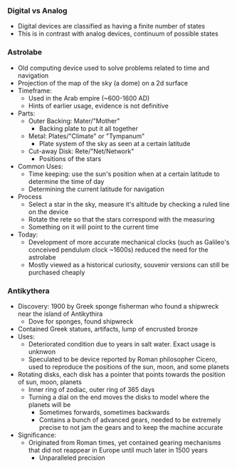 ### Digital vs Analog
 - Digital devices are classified as having a finite number of states
 - This is in contrast with analog devices, continuum of possible states

### Astrolabe
 - Old computing device used to solve problems related to time and navigation
 - Projection of the map of the sky (a dome) on a 2d surface
 - Timeframe:
	 - Used in the Arab empire (~600-1600 AD)
	 - Hints of earlier usage, evidence is not definitive
 - Parts:
	 - Outer Backing: Mater/"Mother"
		 - Backing plate to put it all together
	 - Metal: Plates/"Climate" or "Tympanum"
		 - Plate system of the sky as seen at a certain latitude
	 - Cut-away Disk: Rete/"Net/Network"
		 - Positions of the stars
 - Common Uses:
	 - Time keeping: use the sun's position when at a certain latitude to determine the time of day
	 - Determining the current latitude for navigation
 - Process
	 - Select a star in the sky, measure it's altitude by checking a ruled line on the device
	 - Rotate the rete so that the stars correspond with the measuring
	 - Something on it will point to the current time
 - Today:
	 - Development of more accurate mechanical clocks (such as Galileo's conceived pendulum clock ~1600s) reduced the need for the astrolabe
	 - Mostly viewed as a historical curiosity, souvenir versions can still be purchased cheaply

### Antikythera
 - Discovery: 1900 by Greek sponge fisherman who found a shipwreck near the island of Antikythira
	 - Dove for sponges, found shipwreck
 - Contained Greek statues, artifacts, lump of encrusted bronze
 - Uses:
	 - Deteriorated condition due to years in salt water. Exact usage is unknwon
	 - Speculated to be device reported by Roman philosopher Cicero, used to reproduce the positions of the sun, moon, and some planets
 - Rotating disks, each disk has a pointer that points towards the position of sun, moon, planets
	 - Inner ring of zodiac, outer ring of 365 days
	 - Turning a dial on the end moves the disks to model where the planets will be
		 - Sometimes forwards, sometimes backwards
		 - Contains a bunch of advanced gears, needed to be extremely precise to not jam the gears and to keep the  machine accurate
 - Significance:
	 - Originated from Roman times, yet contained gearing mechanisms that did not reappear in Europe until much later in 1500 years
		 - Unparalleled precision